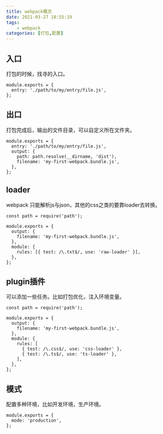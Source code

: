 ```yaml
---
title: webpack概念
date: 2021-03-27 18:55:19
tags:
    - webpack
categories: [打包,配置]
---
```


## 入口

打包的时候，找寻的入口。
<!-- more -->

```
module.exports = {
  entry: './path/to/my/entry/file.js',
};
```

## 出口

打包完成后，输出的文件目录，可以自定义所在文件夹。

```
module.exports = {
  entry: './path/to/my/entry/file.js',
  output: {
    path: path.resolve(__dirname, 'dist'),
    filename: 'my-first-webpack.bundle.js',
  },
};
```
## loader

webpack 只能解析js与json，其他的css之类的要靠loader去转换。

```
const path = require('path');

module.exports = {
  output: {
    filename: 'my-first-webpack.bundle.js',
  },
  module: {
    rules: [{ test: /\.txt$/, use: 'raw-loader' }],
  },
};
```

## plugin插件

可以添加一些任务。比如打包优化，注入环境变量。

```
const path = require('path');

module.exports = {
  output: {
    filename: 'my-first-webpack.bundle.js',
  },
  module: {
    rules: [
      { test: /\.css$/, use: 'css-loader' },
      { test: /\.ts$/, use: 'ts-loader' },
    ],
  },
};
```

## 模式

配置多种环境，比如开发环境，生产环境。

```
module.exports = {
  mode: 'production',
};
```

